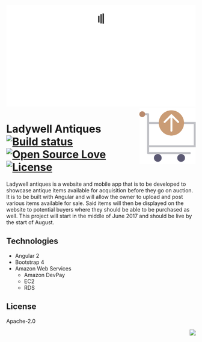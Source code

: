 
<img src='preview.gif' />

<img width='150' height='150' src='icon.png' align='right' />

# Ladywell Antiques &nbsp; [![Build status](https://travis-ci.org/william-taylor/ladywell-antiques.svg?branch=master)](https://travis-ci.org/freelance-william-taylor/ladywell-antiques) [![Open Source Love](https://badges.frapsoft.com/os/v1/open-source.svg?v=102)](https://github.com/ellerbrock/open-source-badge/) [![License](https://img.shields.io/badge/License-Apache%202.0-blue.svg)](https://opensource.org/licenses/Apache-2.0)

Ladywell antiques is a website and mobile app that is to be developed to showcase antique items available for acquisition before they go on auction. It is to be built with Angular and will allow the owner to upload and post various items available for sale. Said items will then be displayed on the website to potential buyers where they should be able to be purchased as well. This project will start in the middle of June 2017 and should be live by the start of August.

## Technologies

* Angular 2
* Bootstrap 4
* Amazon Web Services
    * Amazon DevPay
    * EC2
    * RDS
## License

Apache-2.0

<img align='right' src="http://forthebadge.com/images/badges/built-with-love.svg" />
